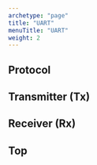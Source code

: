 ```yaml
---
archetype: "page"
title: "UART"
menuTitle: "UART"
weight: 2
---
```


## Protocol
## Transmitter (Tx)

## Receiver (Rx)

## Top